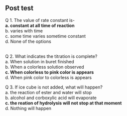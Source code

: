## Post test
Q 1. The value of rate constant is- <br>
<b>a. constant at all time of reaction</b><br>
b. varies with time <br>
c. some time varies sometime constant <br>
d. None of the options <br><br>

Q 2. What indicates the titration is complete? <br>
a. When solution in buret finished<br>
b. When a colorless solution observed<br>
<b>c. When colorless to pink color is appears </b> <br>
d. When pink color to colorless is appears <br>

Q 3. If ice cube is not added, what will happen? <br>
a. the reaction of ester and water will stop <br>
b. alcohol and corboxylic acid will evaporate <br>
<b>c. the reation of hydrolysis will not stop at that moment <br></b>
d. Nothing will happen <br>
